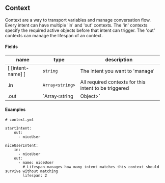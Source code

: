 
## Context

Context are a way to transport variables and manage conversation flow.
Every intent can have multiple 'in' and 'out' contexts.
The 'in' contexts specify the required active objects before that intent can trigger.
The 'out' contexts can manage the lifespan of an context.

#### Fields

| name | type | description |
| ---- | ---- | ---- |
[ [intent-name] ] | `string` | The intent you want to 'manage' |
| .in | `Array<string>` | All required contexts for this intent to be triggered |
| .out | `Array<string|Object>` | Output contexts |

#### Examples

```YML
# context.yml

startIntent:
    out:
      - niceUser

niceUserIntent:
    in:
      - niceUser
    out:
      - name: niceUser
        # Lifespan manages how many intent matches this context should survive without matching
        lifespan: 2

```
